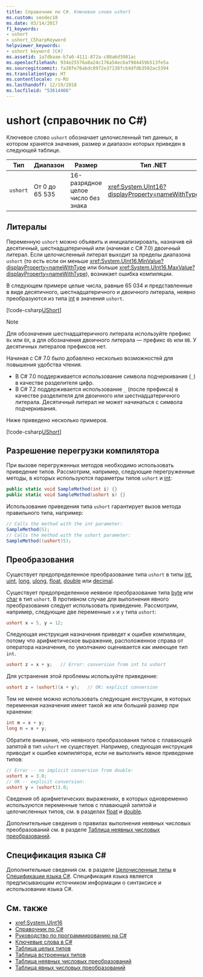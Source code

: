 ```yaml
---
title: Справочник по C#. Ключевое слово ushort
ms.custom: seodec18
ms.date: 03/14/2017
f1_keywords:
- ushort
- ushort_CSharpKeyword
helpviewer_keywords:
- ushort keyword [C#]
ms.assetid: 1a7dbaae-b7a0-4111-872a-c88a6d3981ac
ms.openlocfilehash: 934e25576a8a24c176a54ec6af984459b513fe5a
ms.sourcegitcommit: fa38fe76abdc8972e37138fcb4dfdb3502ac5394
ms.translationtype: HT
ms.contentlocale: ru-RU
ms.lasthandoff: 12/19/2018
ms.locfileid: "53614466"
---
```

# <a name="ushort-c-reference"></a>ushort (справочник по C#)

Ключевое слово `ushort` обозначает целочисленный тип данных, в котором хранятся значения, размер и диапазон которых приведен в следующей таблице.

|Тип|Диапазон|Размер|Тип .NET|
|----------|-----------|----------|-------------------------|
|`ushort`|От 0 до 65 535|16-разрядное целое число без знака|<xref:System.UInt16?displayProperty=nameWithType>|

## <a name="literals"></a>Литералы

Переменную `ushort` можно объявить и инициализировать, назначив ей десятичный, шестнадцатеричный или (начиная с C# 7.0) двоичный литерал. Если целочисленный литерал выходит за пределы диапазона `ushort` (то есть если он меньше <xref:System.UInt16.MinValue?displayProperty=nameWithType> или больше <xref:System.UInt16.MaxValue?displayProperty=nameWithType>), возникает ошибка компиляции.

В следующем примере целые числа, равные 65 034 и представленные в виде десятичного, шестнадцатеричного и двоичного литерала, неявно преобразуются из типа [int](int.md) в значения `ushort`.

[!code-csharp[UShort](~/samples/snippets/csharp/language-reference/keywords/numeric-literals.cs#UShort)]

> [!NOTE]
> Для обозначения шестнадцатеричного литерала используйте префикс `0x` или `0X`, а для обозначения двоичного литерала — префикс `0b` или `0B`. У десятичных литералов префиксов нет.

Начиная с C# 7.0 было добавлено несколько возможностей для повышения удобства чтения.

- В C# 7.0 поддерживается использование символа подчеркивания (`_`) в качестве разделителя цифр.
- В C# 7.2 поддерживается использование `_` (после префикса) в качестве разделителя для двоичного или шестнадцатеричного литерала. Десятичный литерал не может начинаться с символа подчеркивания.

Ниже приведено несколько примеров.

[!code-csharp[UShort](~/samples/snippets/csharp/language-reference/keywords/numeric-literals.cs#UShortS)]

## <a name="compiler-overload-resolution"></a>Разрешение перегрузки компилятора

При вызове перегруженных методов необходимо использовать приведение типов. Рассмотрим, например, следующие перегруженные методы, в которых используются параметры типов `ushort` и [int](int.md):

```csharp
public static void SampleMethod(int i) {}
public static void SampleMethod(ushort s) {}
```

Использование приведения типа `ushort` гарантирует вызов метода правильного типа, например:

```csharp
// Calls the method with the int parameter:
SampleMethod(5);
// Calls the method with the ushort parameter:
SampleMethod((ushort)5);
```

## <a name="conversions"></a>Преобразования

Существует предопределенное преобразование типа `ushort` в типы [int](int.md), [uint](uint.md), [long](long.md), [ulong](ulong.md), [float](float.md), [double](double.md) или [decimal](decimal.md).

Существует предопределенное неявное преобразование типа [byte](byte.md) или [char](char.md) в тип `ushort`. В противном случае для выполнения явного преобразования следует использовать приведение. Рассмотрим, например, следующие две переменные `x` и `y` типа `ushort`:

```csharp
ushort x = 5, y = 12;
```

Следующая инструкция назначения приведет к ошибке компиляции, потому что арифметическое выражение, расположенное справа от оператора назначения, по умолчанию оценивается как имеющее тип `int`.

```csharp
ushort z = x + y;   // Error: conversion from int to ushort
```

Для устранения этой проблемы используйте приведение:

```csharp
ushort z = (ushort)(x + y);   // OK: explicit conversion
```

Тем не менее можно использовать следующие инструкции, в которых переменная назначения имеет такой же или больший размер при хранении:

```csharp
int m = x + y;
long n = x + y;
```

Обратите внимание, что неявного преобразования типов с плавающей запятой в тип `ushort` не существует. Например, следующая инструкция приводит к ошибке компилятора, если не выполнить явное приведение типов:

```csharp
// Error -- no implicit conversion from double:
ushort x = 3.0;
// OK -- explicit conversion:
ushort y = (ushort)3.0;
```

Сведения об арифметических выражениях, в которых одновременно используются переменные типов с плавающей запятой и целочисленных типов, см. в разделах [float](float.md) и [double](double.md).

Дополнительные сведения о правилах выполнения неявных числовых преобразований см. в разделе [Таблица неявных числовых преобразований](implicit-numeric-conversions-table.md).

## <a name="c-language-specification"></a>Спецификация языка C#

Дополнительные сведения см. в разделе [Целочисленные типы](~/_csharplang/spec/types.md#integral-types) в [Спецификации языка C#](../language-specification/index.md). Спецификация языка является предписывающим источником информации о синтаксисе и использовании языка C#.

## <a name="see-also"></a>См. также

- <xref:System.UInt16>
- [Справочник по C#](../index.md)
- [Руководство по программированию на C#](../../programming-guide/index.md)
- [Ключевые слова в C#](index.md)
- [Таблица целых типов](integral-types-table.md)
- [Таблица встроенных типов](built-in-types-table.md)
- [Таблица неявных числовых преобразований](implicit-numeric-conversions-table.md)
- [Таблица явных числовых преобразований](explicit-numeric-conversions-table.md)
